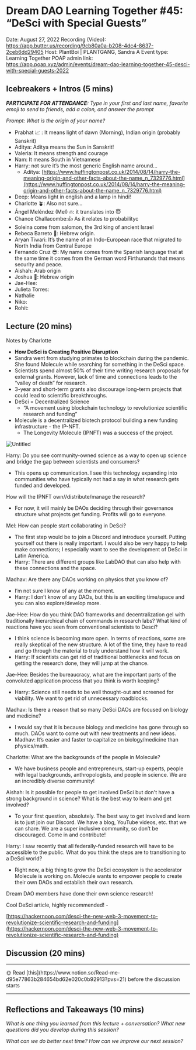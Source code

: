 # Dream DAO Learning Together #45: “DeSci with Special Guests”

Date: August 27, 2022
Recording (Video): https://app.butter.us/recording/9cb80a0a-b208-4dc4-8637-2ceb6dd29405
Host: PlantBoi | PLANTGANG, Sandra A
Event type: Learning Together
POAP admin link: https://app.poap.xyz/admin/events/dream-dao-learning-together-45-desci-with-special-guests-2022

## Icebreakers + Intros (5 mins)

***PARTICIPATE FOR ATTENDANCE:** Type in your first and last name, favorite emoji to send to friends, add a colon, and answer the prompt*

*Prompt: What is the origin of your name?*

- Prabhat 📈 : It means light of dawn (Morning), Indian origin (probably Sanskrit)
- Aditya: Aditya means the Sun in Sanskrit!
- Valeria: It means strength and courage
- Nam: It means South in Vietnamese
- Harry: not sure it’s the most generic English name around…
    - Aditya: [https://www.huffingtonpost.co.uk/2014/08/14/harry-the-meaning-origin-and-other-facts-about-the-name_n_7329776.html](https://www.huffingtonpost.co.uk/2014/08/14/harry-the-meaning-origin-and-other-facts-about-the-name_n_7329776.html)
- Deep: Means light in english and a lamp in hindi!
- Charlotte 🪴: Also not sure…
- Ángel Meléndez (Mel) 🔥: it translates into 😇
- Chance Challacombe:👍 As it relates to probabilityc
- Soleina come from salomon, the 3rd king of ancient Israel
- Rebeca Barreto 🧌: Hebrew origin.
- Aryan Tiwari: It’s the name of an Indo-European race that migrated to North India from Central Europe
- Fernando Cruz 😎: My name comes from the Spanish language that at the same time it comes from the German word Firthunands that means security and peace.
- Aishah: Arab origin
- Joshua 🙌: Hebrew origin
- Jae-Hee:
- Julieta Torres:
- Nathalie
- Niko:
- Rohit:

## Lecture (20 mins)

Notes by Charlotte

- **How DeSci is Creating Positive Disruption**
- Sandra went from studying primates to blockchain during the pandemic.  She found Molecule while searching for something in the DeSci space.
- Scientists spend almost 50% of their time writing research proposals for external grants.  However, lack of time and connections leads to the “valley of death” for research.
- 3-year and short-term grants also discourage long-term projects that could lead to scientific breakthroughs.
- DeSci = Decentralized Science
    - “A movement using blockchain technology to revolutionize scientific research and funding”
- Molecule is a decentralized biotech protocol building a new funding infrastructure - the IP-NFT.
    - The Longevity Molecule (IPNFT) was a success of the project.

![Untitled](Dream%20DAO%20Learning%20Together%20#45%20%E2%80%9CDeSci%20with%20Specia%20aeb42907623d42cd9b1ba62260ce24e6/Untitled.png)

Harry: Do you see community-owned science as a way to open up science and bridge the gap between scientists and consumers?

- This opens up communication.  I see this technology expanding into communities who have typically not had a say in what research gets funded and developed.

How will the IPNFT own//distribute/manage the research?

- For now, it will mainly be DAOs deciding through their governance structure what projects get funding.  Profits will go to everyone.

Mel: How can people start collaborating in DeSci?

- The first step would be to join a Discord and introduce yourself.  Putting yourself out there is really important.  I would also be very happy to help make connections; I especially want to see the development of DeSci in Latin America.
- Harry: There are different groups like LabDAO that can also help with these connections and the space.

Madhav: Are there any DAOs working on physics that you know of?

- I’m not sure I know of any at the moment.
- Harry: I don’t know of any DAOs, but this is an exciting time/space and you can also explore/develop more.

Jae-Hee: How do you think DAO frameworks and decentralization gel with traditionally hierarchical chain of commands in research labs? What kind of reactions have you seen from conventional scientists to Desci?

- I think science is becoming more open.  In terms of reactions, some are really skeptical of the new structure.  A lot of the time, they have to read and go through the material to truly understand how it will work.
- Harry: If scientists can get rid of traditional bottlenecks and focus on getting the research done, they will jump at the chance.

Jae-Hee: Besides the bureaucracy, what are the important parts of the convoluted application process that you think is worth keeping?

- Harry: Science still needs to be well thought-out and screened for viability.  We want to get rid of unnecessary roadblocks.

Madhav: Is there a reason that so many DeSci DAOs are focused on biology and medicine?

- I would say that it is because biology and medicine has gone through so much.  DAOs want to come out with new treatments and new ideas.
- Madhav: It’s easier and faster to capitalize on biology/medicine than physics/math.

Charlotte: What are the backgrounds of the people in Molecule?

- We have business people and entrepreneurs, start-up experts, people with legal backgrounds, anthropologists, and people in science.  We are an incredibly diverse community!

Aishah: Is it possible for people to get involved DeSci but don't have a strong background in science? What is the best way to learn and get involved?

- To your first question, absolutely.  The best way to get involved and learn is to just join our Discord.  We have a blog, YouTube videos, etc. that we can share.  We are a super inclusive community, so don’t be discouraged.  Come in and contribute!

Harry: I saw recently that all federally-funded research will have to be accessible to the public.  What do you think the steps are to transitioning to a DeSci world?

- Right now, a big thing to grow the DeSci ecosystem is the accelerator Molecule is working on.  Molecule wants to empower people to create their own DAOs and establish their own research.

Dream DAO members have done their own science research!

Cool DeSci article, highly recommended! - 

[https://hackernoon.com/desci-the-new-web-3-movement-to-revolutionize-scientific-research-and-funding](https://hackernoon.com/desci-the-new-web-3-movement-to-revolutionize-scientific-research-and-funding)

## Discussion (20 mins)

---

<aside>
🌞 Read [this](https://www.notion.so/Read-me-d95e77863b284654bd62e020c0b92913?pvs=21) before the discussion starts

</aside>

---

## Reflections and Takeaways (10 mins)

*What is one thing you learned from this lecture + conversation? What new questions did you develop during this session?*

*What can we do better next time? How can we improve our next session?*